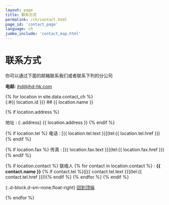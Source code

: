 ```yaml
---
layout: page
title: 联系方式
permalink: /ch/contact.html
page_id: 'contact_page'
language: ch
jumbo_include: 'contact_map.html'
---
```


# 联系方式

<div class="row"><div class="col-md-12">
你可以通过下面的邮箱联系我们或者联系下列的分公司

**电邮:** [ihd@ihd-hk.com](mailto:ihd@ihd-hk.com)
</div></div>

<div class="row">
{% for location in site.data.contact_ch %}
<div class="col-md-6 my-4">
{:#{{ location.id }}}
## {{ location.name }}

{% if location.address %}

地址
: {:.address} {{ location.address }}
{% endif %}


{% if location.tel %}
电话
: [{{ location.tel.text }}](tel:{{ location.tel.href }})
{% endif %}


{% if location.fax %}
传真
: [{{ location.fax.text }}](tel:{{ location.fax.href }})
{% endif %}


{% if location.contact %}
联络人
{% for contact in location.contact %}
: **{{ contact.name }}** {% if contact.tel %}([{{ contact.tel.text }}](tel:{{ contact.tel.href }})){% endif %}
{% endfor %}
{% endif %}

{:.d-block.d-sm-none.float-right}
[回到顶端](#page)
</div>
{% endfor %}

</div>
